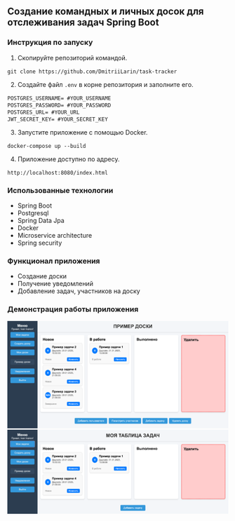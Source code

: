 ## Создание командных и личных досок для отслеживания задач Spring Boot

### Инструкция по запуску

1. Скопируйте репозиторий командой.
```angular2html
git clone https://github.com/DmitriiLarin/task-tracker
```
2. Создайте файл ```.env``` в корне репозитория и заполните его.
```angular2html
POSTGRES_USERNAME= #YOUR_USERNAME
POSTGRES_PASSWORD= #YOUR_PASSWORD
POSTGRES_URL= #YOUR_URL
JWT_SECRET_KEY= #YOUR_SECRET_KEY
```
3. Запустите приложение с помощью Docker.
```angular2html
docker-compose up --build
```
4. Приложение доступно по адресу.
```angular2html
http://localhost:8080/index.html
```

### Использованные технологии
- Spring Boot
- Postgresql
- Spring Data Jpa
- Docker
- Microservice architecture
- Spring security

### Функционал приложения

- Создание доски
- Получение уведомлений
- Добавление задач, участников на доску

### Демонстрация работы приложения

![img.png](images/img.png)
![img_1.png](images/img_1.png)
